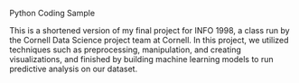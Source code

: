 Python Coding Sample 

This is a shortened version of my final project for INFO 1998, a class run by the Cornell Data Science project team at Cornell. In this project, we utilized techniques such as preprocessing, manipulation, and creating visualizations, and finished by building machine learning models to run predictive analysis on our dataset.
